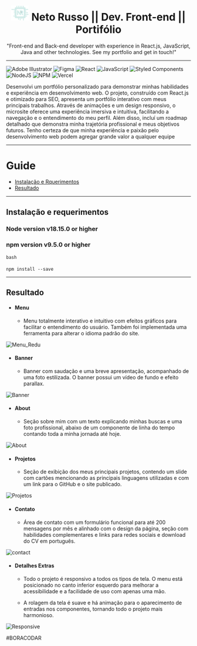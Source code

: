 <h1 align='center'> <a href="https://buzzvel-neto-russo.vercel.app/"  target="_blank"><img src="./public/Favicon.png" width="48" heigth="48"></a> Neto Russo || Dev. Front-end || Portifólio</h1>
<p align='center'>"Front-end and Back-end developer with experience in React.js, JavaScript, Java and other technologies. See my portfolio and get in touch!"</p>

__________________________________________________________________________________________________________________________________________________

![Adobe Illustrator](https://img.shields.io/badge/adobe%20illustrator-%23FF9A00.svg?style=for-the-badge&logo=adobe%20illustrator&logoColor=white) ![Figma](https://img.shields.io/badge/figma-%23F24E1E.svg?style=for-the-badge&logo=figma&logoColor=white) ![React](https://img.shields.io/badge/react-%2320232a.svg?style=for-the-badge&logo=react&logoColor=%2361DAFB) ![JavaScript](https://img.shields.io/badge/javascript-%23323330.svg?style=for-the-badge&logo=javascript&logoColor=%23F7DF1E) ![Styled Components](https://img.shields.io/badge/styled--components-DB7093?style=for-the-badge&logo=styled-components&logoColor=white) ![NodeJS](https://img.shields.io/badge/node.js-6DA55F?style=for-the-badge&logo=node.js&logoColor=white) ![NPM](https://img.shields.io/badge/NPM-%23CB3837.svg?style=for-the-badge&logo=npm&logoColor=white) ![Vercel](https://img.shields.io/badge/vercel-%23000000.svg?style=for-the-badge&logo=vercel&logoColor=white)

<p>Desenvolvi um portfólio personalizado para demonstrar minhas habilidades e experiência em desenvolvimento web. O projeto, construído com React.js e otimizado para SEO, apresenta um portfólio interativo com meus principais trabalhos. Através de animações e um design responsivo, o microsite oferece uma experiência imersiva e intuitiva, facilitando a navegação e o entendimento do meu perfil. Além disso, incluí um roadmap detalhado que demonstra minha trajetória profissional e meus objetivos futuros. Tenho certeza de que minha experiência e paixão pelo desenvolvimento web podem agregar grande valor a qualquer equipe</p>

__________________________________________________________________________________________________________________________________________________

Guide
=====================================
 - [Instalação e Rquerimentos](#Instalação-e-requerimentos)
 - [Resultado](#Resultado)

-----------------


<h2>Instalação e requerimentos</h2>

### Node version v18.15.0 or higher
### npm version v9.5.0 or higher

```
bash

npm install --save

```
_______________________________________________________________________________________________

<h2>Resultado</h2>

 - <h4>Menu</h4>
	
	 -  <p>Menu totalmente interativo e intuitivo com efeitos gráficos para facilitar o entendimento do usuário. Também foi implementada uma ferramenta para alterar o idioma padrão do site.</p>
![Menu_Redu](https://github.com/user-attachments/assets/d17654f8-a12a-4702-8739-61b89e9242c3)

 - <h4>Banner</h4>
	
	 - <p>Banner com saudação e uma breve apresentação, acompanhado de uma foto estilizada. O banner possui um vídeo de fundo e efeito parallax.</p>
![Banner](https://github.com/user-attachments/assets/0e0bb763-0f8f-4b4e-9aab-da70535dfdaf)

 - <h4>About</h4>

	 - <p>Seção sobre mim com um texto explicando minhas buscas e uma foto profissional, abaixo de um componente de linha do tempo contando toda a minha jornada até hoje.</p>
![About](https://github.com/user-attachments/assets/eceac032-2716-4f44-8371-2f5f9e9bf23d)

- <h4>Projetos</h4>

	- <p>Seção de exibição dos meus principais projetos, contendo um slide com cartões mencionando as principais linguagens utilizadas e com um link para o GitHub e o site publicado.</p>
![Projetos](https://github.com/user-attachments/assets/fbbdb5f8-f1b6-4970-97f2-0bf73b061bca)

 - <h4>Contato</h4>

	 -  <p>Área de contato com um formulário funcional para até 200 mensagens por mês e alinhado com o design da página, seção com habilidades complementares e links para redes sociais e download do CV em português.</p>

  
![contact](https://github.com/user-attachments/assets/c4ea339b-849a-4dfe-a758-f167494efc51)

 - <h4>Detalhes Extras</h4>

	 - <p>Todo o projeto é responsivo a todos os tipos de tela. O menu está posicionado no canto inferior esquerdo para melhorar a acessibilidade e a facilidade de uso com apenas uma mão.</p>

	 - <p>A rolagem da tela é suave e há animação para o aparecimento de entradas nos componentes, tornando todo o projeto mais harmonioso.</p>


 ![Responsive](https://github.com/user-attachments/assets/5ac60fb5-bb48-449e-b42a-f757e7b676a8)

 #BORACODAR
